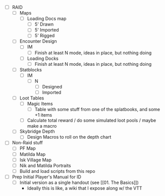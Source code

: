 - [ ] RAID
	- [ ] Maps
		- [ ] Loading Docs map
			- [ ] 5' Drawn
			- [ ] 5' Imported
			- [ ] 5' Rigged
	- [ ] Encounter Design
		- [ ] IM
			- [ ] Finish at least N mode, ideas in place, but nothing doing
		- [ ] Loading Docks
			- [ ] Finish at least N mode, ideas in place, but nothing doing
	- [ ] Statblocks
		- [ ] IM
			- [ ] N
				- [ ] Designed
				- [ ] Imported
	- [ ] Loot Tables
		- [ ] Magic Items
			- [ ] Table with some stuff from one of the splatbooks, and some +1 items
		- [ ] Calculate total reward / do some simulated loot pools / maybe make a macro
	- [ ] Skybridge Depth
		- [ ] Design Macros to roll on the depth chart
- [ ] Non-Raid stuff
	- [ ] PF Map
	- [ ] Matilda Map
	- [ ] Isk Village Map
	- [ ] Nik and Matilda Portraits
	- [ ] Build and load scripts from this repo
- [ ] Prep Initial Player's Manual for ID
	- [ ] Initial version as a single handout (see [[01. The Basics]])
		- Ideally this is like, a wiki that I expose along w/ the VTT
